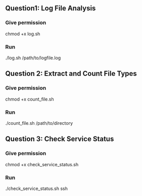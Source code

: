 ## Question1: Log File Analysis

### Give permission
chmod +x log.sh

### Run
./log.sh /path/to/logfile.log


## Question 2: Extract and Count File Types
### Give permission
chmod +x count_file.sh

### Run
./count_file.sh /path/to/directory



## Question 3: Check Service Status
### Give permission
chmod +x check_service_status.sh

### Run
./check_service_status.sh ssh
